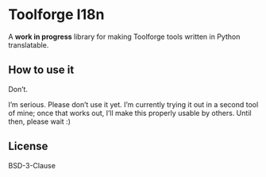 # Toolforge I18n

A **work in progress** library for making Toolforge tools written in Python translatable.

## How to use it

Don’t.

I’m serious. Please don’t use it yet.
I’m currently trying it out in a second tool of mine;
once that works out, I’ll make this properly usable by others.
Until then, please wait :)

## License

BSD-3-Clause
